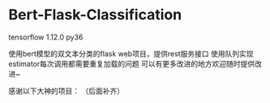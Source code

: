 # Bert-Flask-Classification

tensorflow 1.12.0
py36

使用bert模型的双文本分类的flask web项目，提供rest服务接口
使用队列实现estimator每次调用都需要重复加载的问题
可以有更多改进的地方欢迎随时提供改进~

感谢以下大神的项目：
（后面补齐）
